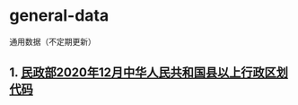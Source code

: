 # general-data

通用数据（不定期更新）

## 1. [民政部2020年12月中华人民共和国县以上行政区划代码](http://www.mca.gov.cn/article/sj/xzqh/2020/20201201.html)

  > 
